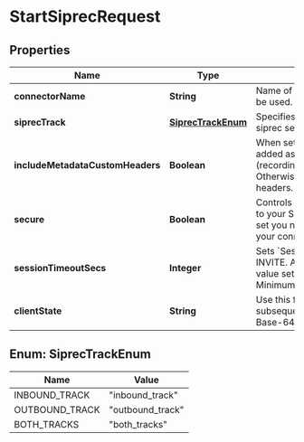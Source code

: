 

# StartSiprecRequest


## Properties

| Name | Type | Description | Notes |
|------------ | ------------- | ------------- | -------------|
|**connectorName** | **String** | Name of configured SIPREC connector to be used. |  [optional] |
|**siprecTrack** | [**SiprecTrackEnum**](#SiprecTrackEnum) | Specifies which track should be sent on siprec session. |  [optional] |
|**includeMetadataCustomHeaders** | **Boolean** | When set, custom parameters will be added as metadata (recording.session.ExtensionParameters). Otherwise, they’ll be added to sip headers. |  [optional] |
|**secure** | **Boolean** | Controls whether to encrypt media sent to your SRS using SRTP and TLS. When set you need to configure SRS port in your connector to 5061. |  [optional] |
|**sessionTimeoutSecs** | **Integer** | Sets &#x60;Session-Expires&#x60; header to the INVITE. A reinvite is sent every half the value set. Usefull for session keep alive. Minimum value is 90, set to 0 to disable. |  [optional] |
|**clientState** | **String** | Use this field to add state to every subsequent webhook. It must be a valid Base-64 encoded string. |  [optional] |



## Enum: SiprecTrackEnum

| Name | Value |
|---- | -----|
| INBOUND_TRACK | &quot;inbound_track&quot; |
| OUTBOUND_TRACK | &quot;outbound_track&quot; |
| BOTH_TRACKS | &quot;both_tracks&quot; |



